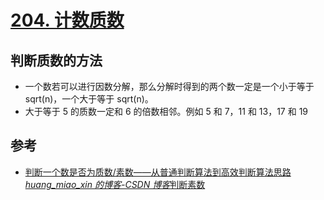 # [204. 计数质数](https://leetcode-cn.com/problems/count-primes/)

## 判断质数的方法

- 一个数若可以进行因数分解，那么分解时得到的两个数一定是一个小于等于 sqrt(n)，一个大于等于 sqrt(n)。
- 大于等于 5 的质数一定和 6 的倍数相邻。例如 5 和 7，11 和 13，17 和 19

## 参考

- [判断一个数是否为质数/素数——从普通判断算法到高效判断算法思路*huang_miao_xin 的博客-CSDN 博客*判断素数](https://blog.csdn.net/huang_miao_xin/article/details/51331710)

